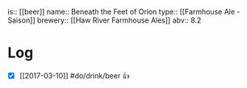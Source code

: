 is:: [[beer]]
name:: Beneath the Feet of Orion
type:: [[Farmhouse Ale - Saison]]
brewery:: [[Haw River Farmhouse Ales]]
abv:: 8.2

# Log
- [x] [[2017-03-10]] #do/drink/beer 👍
